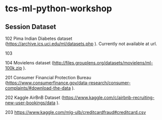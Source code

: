 # tcs-ml-python-workshop

## Session           Dataset
102                 Pima Indian Diabetes dataset (https://archive.ics.uci.edu/ml/datasets.php ).  Currently not available at url.

103                 <TBD>
  
104                 Movielens dataset (http://files.grouplens.org/datasets/movielens/ml-100k.zip ). 

201                 Consumer Financial Protection Bureau (https://www.consumerfinance.gov/data-research/consumer-complaints/#download-the-data ).  

202                 Kaggle AirBnB Dataset (https://www.kaggle.com/c/airbnb-recruiting-new-user-bookings/data ). 

203                 https://www.kaggle.com/mlg-ulb/creditcardfraud#creditcard.csv

